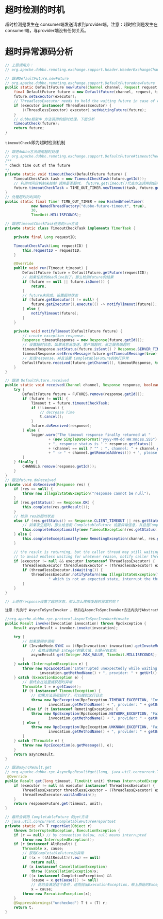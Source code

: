 # 超时检测的时机
超时检测是发生在 consumer端发送请求到provider端。注意：超时检测是发生在consumer端，与provider端没有任何关系。

# 超时异常源码分析
```java
// 上层调用方：
// org.apache.dubbo.remoting.exchange.support.header.HeaderExchangeChannel#request(java.lang.Object, int, java.util.concurrent.ExecutorService)

// 跟进DefaultFuture.newFuture
// org.apache.dubbo.remoting.exchange.support.DefaultFuture#newFuture
public static DefaultFuture newFuture(Channel channel, Request request, int timeout, ExecutorService executor) {
    final DefaultFuture future = new DefaultFuture(channel, request, timeout);
    future.setExecutor(executor);
    // ThreadlessExecutor needs to hold the waiting future in case of circuit return.
    if (executor instanceof ThreadlessExecutor) {
        ((ThreadlessExecutor) executor).setWaitingFuture(future);
    }
    // dubbo框架中 方法调用的超时处理。下面分析
    timeoutCheck(future);
    return future;
}
```
```timeoutCheck```即为超时检测机制

```java
// 跟进dubbo方法调用超时处理
// org.apache.dubbo.remoting.exchange.support.DefaultFuture#timeoutCheck
/**
* check time out of the future
*/
private static void timeoutCheck(DefaultFuture future) {
    TimeoutCheckTask task = new TimeoutCheckTask(future.getId());
    // 利用时间轮机制来控制 调用是否超时。 future.getTimeout()代表方法调用的超时时间
    future.timeoutCheckTask = TIME_OUT_TIMER.newTimeout(task, future.getTimeout(), TimeUnit.MILLISECONDS);
}
// 处理超时的时间轮
public static final Timer TIME_OUT_TIMER = new HashedWheelTimer(
            new NamedThreadFactory("dubbo-future-timeout", true),
            30,
            TimeUnit.MILLISECONDS);

// 跟进TimeoutCheckTask任务的run方法
private static class TimeoutCheckTask implements TimerTask {

    private final Long requestID;

    TimeoutCheckTask(Long requestID) {
        this.requestID = requestID;
    }

    @Override
    public void run(Timeout timeout) {
        DefaultFuture future = DefaultFuture.getFuture(requestID);
        // 如果任务的deadline到了，那么检测future的结果
        if (future == null || future.isDone()) {
            return;
        }
        // future未完成，设置超时状态
        if (future.getExecutor() != null) {
            future.getExecutor().execute(() -> notifyTimeout(future));
        } else {
            notifyTimeout(future);
        }
    }

    private void notifyTimeout(DefaultFuture future) {
        // create exception response.
        Response timeoutResponse = new Response(future.getId());
        // 设置超时状态，如果消息没发送，客户端超时，反之服务端超时
        timeoutResponse.setStatus(future.isSent() ? Response.SERVER_TIMEOUT : Response.CLIENT_TIMEOUT);
        timeoutResponse.setErrorMessage(future.getTimeoutMessage(true));
        // 处理response，并且设置 CompletableFuture的执行异常
        DefaultFuture.received(future.getChannel(), timeoutResponse, true);
    }
}

// 跟进 DefaultFuture.received
public static void received(Channel channel, Response response, boolean timeout) {
    try {
        DefaultFuture future = FUTURES.remove(response.getId());
        if (future != null) {
            Timeout t = future.timeoutCheckTask;
            if (!timeout) {
                // decrease Time
                t.cancel();
            }
            future.doReceived(response);
        } else {
            logger.warn("The timeout response finally returned at "
                    + (new SimpleDateFormat("yyyy-MM-dd HH:mm:ss.SSS").format(new Date()))
                    + ", response status is " + response.getStatus()
                    + (channel == null ? "" : ", channel: " + channel.getLocalAddress()
                    + " -> " + channel.getRemoteAddress()) + ", please check provider side for detailed result.");
        }
    } finally {
        CHANNELS.remove(response.getId());
    }
}
// 跟进future.doReceived
private void doReceived(Response res) {
    if (res == null) {
        throw new IllegalStateException("response cannot be null");
    }
    if (res.getStatus() == Response.OK) {
        this.complete(res.getResult());
    } 
    // 检测 res的超时状态
    else if (res.getStatus() == Response.CLIENT_TIMEOUT || res.getStatus() == Response.SERVER_TIMEOUT) {
        // 如果发生超时，那么给当前 CompletableFuture 设置异常信息，并且是CompletionException包了TimeoutException。注意：DefaultFuture extends CompletableFuture<Object>
        this.completeExceptionally(new TimeoutException(res.getStatus() == Response.SERVER_TIMEOUT, channel, res.getErrorMessage()));
    } else {
        this.completeExceptionally(new RemotingException(channel, res.getErrorMessage()));
    }

    // the result is returning, but the caller thread may still waiting
    // to avoid endless waiting for whatever reason, notify caller thread to return.
    if (executor != null && executor instanceof ThreadlessExecutor) {
        ThreadlessExecutor threadlessExecutor = (ThreadlessExecutor) executor;
        if (threadlessExecutor.isWaiting()) {
            threadlessExecutor.notifyReturn(new IllegalStateException("The result has returned, but the biz thread is still waiting" +
                    " which is not an expected state, interrupt the thread manually by returning an exception."));
        }
    }
}

// 上述在response设置了超时状态，那么怎么样触发超时异常的呢？

注意：先执行 AsyncToSyncInvoker ，然后在AsyncToSyncInvoker方法内执行AbstractInvoker

//org.apache.dubbo.rpc.protocol.AsyncToSyncInvoker#invoke
public Result invoke(Invocation invocation) throws RpcException {
    Result asyncResult = invoker.invoke(invocation);

    try {
        // 如果是同步调用
        if (InvokeMode.SYNC == ((RpcInvocation) invocation).getInvokeMode()) {
            // 虽然设置的是 Integer的最大值，但是另有玄机
            asyncResult.get(Integer.MAX_VALUE, TimeUnit.MILLISECONDS);
        }
    } catch (InterruptedException e) {
        throw new RpcException("Interrupted unexpectedly while waiting for remote result to return!  method: " +
                invocation.getMethodName() + ", provider: " + getUrl() + ", cause: " + e.getMessage(), e);
    } catch (ExecutionException e) {
        // 最终会在这里捕获超时异常
        Throwable t = e.getCause();
        if (t instanceof TimeoutException) {
            // 如果方法调用超时了，可以搜到这行日志
            throw new RpcException(RpcException.TIMEOUT_EXCEPTION, "Invoke remote method timeout. method: " +
                    invocation.getMethodName() + ", provider: " + getUrl() + ", cause: " + e.getMessage(), e);
        } else if (t instanceof RemotingException) {
            throw new RpcException(RpcException.NETWORK_EXCEPTION, "Failed to invoke remote method: " +
                    invocation.getMethodName() + ", provider: " + getUrl() + ", cause: " + e.getMessage(), e);
        } else {
            throw new RpcException(RpcException.UNKNOWN_EXCEPTION, "Fail to invoke remote method: " +
                    invocation.getMethodName() + ", provider: " + getUrl() + ", cause: " + e.getMessage(), e);
        }
    } catch (Throwable e) {
        throw new RpcException(e.getMessage(), e);
    }
    return asyncResult;
}

// 跟进asyncResult.get
// org.apache.dubbo.rpc.AsyncRpcResult#get(long, java.util.concurrent.TimeUnit)
 @Override
public Result get(long timeout, TimeUnit unit) throws InterruptedException, ExecutionException, TimeoutException {
    if (executor != null && executor instanceof ThreadlessExecutor) {
        ThreadlessExecutor threadlessExecutor = (ThreadlessExecutor) executor;
        threadlessExecutor.waitAndDrain();
    }
    return responseFuture.get(timeout, unit);
}

// 最终会调用 CompletableFuture 的get方法
// java.util.concurrent.CompletableFuture#reportGet
private static <T> T reportGet(Object r)
    throws InterruptedException, ExecutionException {
    if (r == null) // by convention below, null means interrupted
        throw new InterruptedException();
    if (r instanceof AltResult) {
        Throwable x, cause;
        // 获取CompletableFuture的异常
        if ((x = ((AltResult)r).ex) == null)
            return null;
        if (x instanceof CancellationException)
            throw (CancellationException)x;
        if ((x instanceof CompletionException) &&
            (cause = x.getCause()) != null)
            // 此时会满足这个条件，进而抛出ExecutionException，带上原始的Exception
            x = cause;
        throw new ExecutionException(x);
    }
    @SuppressWarnings("unchecked") T t = (T) r;
    return t;
}
```

